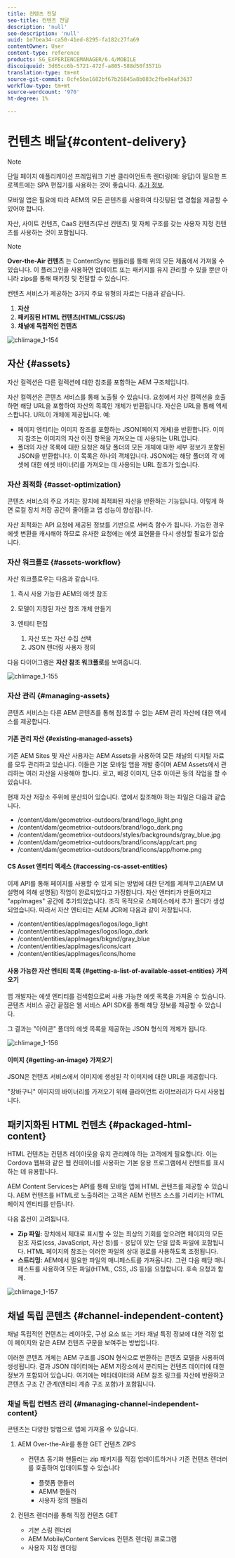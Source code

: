 ```yaml
---
title: 컨텐츠 전달
seo-title: 컨텐츠 전달
description: 'null'
seo-description: 'null'
uuid: 1e7bea34-ca50-41ed-8295-fa182c27fa69
contentOwner: User
content-type: reference
products: SG_EXPERIENCEMANAGER/6.4/MOBILE
discoiquuid: 3d65cc6b-5721-472f-a805-588d50f3571b
translation-type: tm+mt
source-git-commit: 8cfe5ba1682bf67b26845a8b083c2fbe84af3637
workflow-type: tm+mt
source-wordcount: '970'
ht-degree: 1%

---
```



# 컨텐츠 배달{#content-delivery}

>[!NOTE]
>
>단일 페이지 애플리케이션 프레임워크 기반 클라이언트측 렌더링(예: 응답)이 필요한 프로젝트에는 SPA 편집기를 사용하는 것이 좋습니다. [추가 정보](/help/sites-developing/spa-overview.md).

모바일 앱은 필요에 따라 AEM의 모든 콘텐츠를 사용하여 타깃팅된 앱 경험을 제공할 수 있어야 합니다.

자산, 사이트 컨텐츠, CaaS 컨텐츠(무선 컨텐츠) 및 자체 구조를 갖는 사용자 지정 컨텐츠를 사용하는 것이 포함됩니다.

>[!NOTE]
>
>**Over-the-Air 컨텐츠** 는 ContentSync 핸들러를 통해 위의 모든 제품에서 가져올 수 있습니다. 이 플러그인을 사용하면 업데이트 또는 패키지를 유지 관리할 수 있을 뿐만 아니라 zips를 통해 패키징 및 전달할 수 있습니다.

컨텐츠 서비스가 제공하는 3가지 주요 유형의 자료는 다음과 같습니다.

1. **자산**
1. **패키징된 HTML 컨텐츠(HTML/CSS/JS)**
1. **채널에 독립적인 컨텐츠**

![chlimage_1-154](assets/chlimage_1-154.png)

## 자산 {#assets}

자산 컬렉션은 다른 컬렉션에 대한 참조를 포함하는 AEM 구조체입니다.

자산 컬렉션은 콘텐츠 서비스를 통해 노출될 수 있습니다. 요청에서 자산 컬렉션을 호출하면 해당 URL을 포함하여 자산의 목록인 개체가 반환됩니다. 자산은 URL을 통해 액세스합니다. URL이 개체에 제공됩니다. 예:

* 페이지 엔티티는 이미지 참조를 포함하는 JSON(페이지 개체)을 반환합니다. 이미지 참조는 이미지의 자산 이진 항목을 가져오는 데 사용되는 URL입니다.
* 폴더의 자산 목록에 대한 요청은 해당 폴더의 모든 개체에 대한 세부 정보가 포함된 JSON을 반환합니다. 이 목록은 하나의 객체입니다. JSON에는 해당 폴더의 각 에셋에 대한 에셋 바이너리를 가져오는 데 사용되는 URL 참조가 있습니다.

### 자산 최적화 {#asset-optimization}

콘텐츠 서비스의 주요 가치는 장치에 최적화된 자산을 반환하는 기능입니다. 이렇게 하면 로컬 장치 저장 공간이 줄어들고 앱 성능이 향상됩니다.

자산 최적화는 API 요청에 제공된 정보를 기반으로 서버측 함수가 됩니다. 가능한 경우 에셋 변환을 캐시해야 하므로 유사한 요청에는 에셋 표현물을 다시 생성할 필요가 없습니다.

### 자산 워크플로 {#assets-workflow}

자산 워크플로우는 다음과 같습니다.

1. 즉시 사용 가능한 AEM의 에셋 참조
1. 모델이 지정된 자산 참조 개체 만들기
1. 엔티티 편집

   1. 자산 또는 자산 수집 선택
   1. JSON 렌더링 사용자 정의

다음 다이어그램은 **자산 참조 워크플로**&#x200B;를 보여줍니다.

![chlimage_1-155](assets/chlimage_1-155.png)

### 자산 관리 {#managing-assets}

콘텐츠 서비스는 다른 AEM 콘텐츠를 통해 참조할 수 없는 AEM 관리 자산에 대한 액세스를 제공합니다.

#### 기존 관리 자산 {#existing-managed-assets}

기존 AEM Sites 및 자산 사용자는 AEM Assets을 사용하여 모든 채널의 디지털 자료를 모두 관리하고 있습니다. 이들은 기본 모바일 앱을 개발 중이며 AEM Assets에서 관리하는 여러 자산을 사용해야 합니다. 로고, 배경 이미지, 단추 아이콘 등의 작업을 할 수 있습니다.

현재 자산 저장소 주위에 분산되어 있습니다. 앱에서 참조해야 하는 파일은 다음과 같습니다.

* /content/dam/geometrixx-outdoors/brand/logo_light.png
* /content/dam/geometrixx-outdoors/brand/logo_dark.png
* /content/dam/geometrixx-outdoors/styles/backgrounds/gray_blue.jpg
* /content/dam/geometrixx-outdoors/brand/icons/app/cart.png
* /content/dam/geometrixx-outdoors/brand/icons/app/home.png

#### CS Asset 엔티티 액세스 {#accessing-cs-asset-entities}

이제 API를 통해 페이지를 사용할 수 있게 되는 방법에 대한 단계를 제쳐두고(AEM UI 설명에 의해 설명됨) 작업이 완료되었다고 가정합니다. 자산 엔터티가 만들어지고 &quot;appImages&quot; 공간에 추가되었습니다. 조직 목적으로 스페이스에서 추가 폴더가 생성되었습니다. 따라서 자산 엔티티는 AEM JCR에 다음과 같이 저장됩니다.

* /content/entities/appImages/logos/logo_light
* /content/entities/appImages/logos/logo_dark
* /content/entities/appImages/bkgnd/gray_blue
* /content/entities/appImages/icons/cart
* /content/entities/appImages/icons/home

#### 사용 가능한 자산 엔티티 목록 {#getting-a-list-of-available-asset-entities} 가져오기

앱 개발자는 에셋 엔티티를 검색함으로써 사용 가능한 에셋 목록을 가져올 수 있습니다. 콘텐츠 서비스 공간 끝점은 웹 서비스 API SDK를 통해 해당 정보를 제공할 수 있습니다.

그 결과는 &quot;아이콘&quot; 폴더의 에셋 목록을 제공하는 JSON 형식의 개체가 됩니다.

![chlimage_1-156](assets/chlimage_1-156.png)

#### 이미지 {#getting-an-image} 가져오기

JSON은 컨텐츠 서비스에서 이미지에 생성된 각 이미지에 대한 URL을 제공합니다.

&quot;장바구니&quot; 이미지의 바이너리를 가져오기 위해 클라이언트 라이브러리가 다시 사용됩니다.

## 패키지화된 HTML 컨텐츠 {#packaged-html-content}

HTML 컨텐츠는 컨텐츠 레이아웃을 유지 관리해야 하는 고객에게 필요합니다. 이는 Cordova 웹뷰와 같은 웹 컨테이너를 사용하는 기본 응용 프로그램에서 컨텐트를 표시하는 데 유용합니다.

AEM Content Services는 API를 통해 모바일 앱에 HTML 콘텐츠를 제공할 수 있습니다. AEM 컨텐츠를 HTML로 노출하려는 고객은 AEM 컨텐츠 소스를 가리키는 HTML 페이지 엔티티를 만듭니다.

다음 옵션이 고려됩니다.

* **Zip 파일:** 장치에서 제대로 표시할 수 있는 최상의 기회를 얻으려면 페이지의 모든 참조 자료(css, JavaScript, 자산 등)를 - 응답이 있는 단일 압축 파일에 포함됩니다. HTML 페이지의 참조는 이러한 파일의 상대 경로를 사용하도록 조정됩니다.
* **스트리밍:** AEM에서 필요한 파일의 매니페스트를 가져옵니다. 그런 다음 해당 매니페스트를 사용하여 모든 파일(HTML, CSS, JS 등)을 요청합니다. 후속 요청과 함께.

![chlimage_1-157](assets/chlimage_1-157.png)

## 채널 독립 콘텐츠 {#channel-independent-content}

채널 독립적인 컨텐츠는 레이아웃, 구성 요소 또는 기타 채널 특정 정보에 대한 걱정 없이 페이지와 같은 AEM 컨텐츠 구문을 보여주는 방법입니다.

이러한 콘텐츠 개체는 AEM 구조를 JSON 형식으로 변환하는 콘텐츠 모델을 사용하여 생성됩니다. 결과 JSON 데이터에는 AEM 저장소에서 분리되는 컨텐츠 데이터에 대한 정보가 포함되어 있습니다. 여기에는 메타데이터와 AEM 참조 링크를 자산에 반환하고 콘텐츠 구조 간 관계(엔티티 계층 구조 포함)가 포함됩니다.

### 채널 독립 컨텐츠 관리 {#managing-channel-independent-content}

콘텐츠는 다양한 방법으로 앱에 가져올 수 있습니다.

1. AEM Over-the-Air를 통한 GET 컨텐츠 ZIPS

   * 컨텐츠 동기화 핸들러는 zip 패키지를 직접 업데이트하거나 기존 컨텐츠 렌더러를 호출하여 업데이트할 수 있습니다

      * 플랫폼 핸들러
      * AEMM 핸들러
      * 사용자 정의 핸들러

1. 컨텐츠 렌더러를 통해 직접 컨텐츠 GET

   * 기본 스링 렌더러
   * AEM Mobile/Content Services 컨텐츠 렌더링 프로그램
   * 사용자 지정 렌더링

